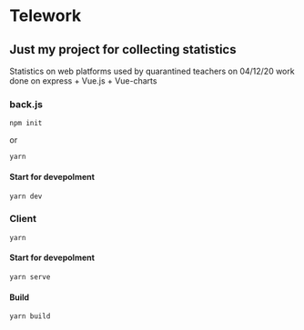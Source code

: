 # Telework

## Just my project for collecting statistics
Statistics on web platforms used by quarantined teachers on
04/12/20 work done on express + Vue.js + Vue-charts

### back.js

```
npm init
```
or 
```
yarn
```
#### Start for devepolment

```
yarn dev
```

### Client

```
yarn
```
#### Start for devepolment
```
yarn serve
```
#### Build

```
yarn build
```